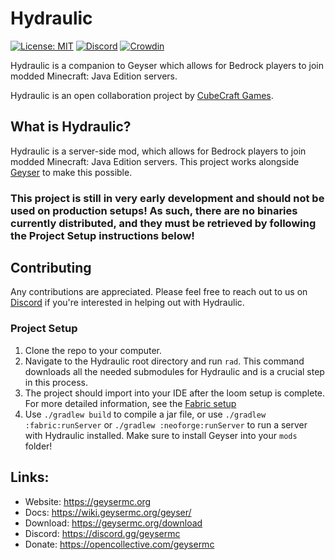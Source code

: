 # Hydraulic

[![License: MIT](https://img.shields.io/badge/license-MIT-blue.svg)](LICENSE)
[![Discord](https://img.shields.io/discord/613163671870242838.svg?color=%237289da&label=discord)](https://discord.gg/geysermc)
[![Crowdin](https://badges.crowdin.net/geyser/localized.svg)](https://translate.geysermc.org/)

Hydraulic is a companion to Geyser which allows for Bedrock players to join modded Minecraft: Java Edition servers. 

Hydraulic is an open collaboration project by [CubeCraft Games](https://cubecraft.net).

## What is Hydraulic?
Hydraulic is a server-side mod, which allows for Bedrock players to join modded Minecraft: Java Edition servers. This project works alongside [Geyser](https://github.com/GeyserMC/Geyser) to make this possible.

### This project is still in very early development and should not be used on production setups! As such, there are no binaries currently distributed, and they must be retrieved by following the Project Setup instructions below!

## Contributing
Any contributions are appreciated. Please feel free to reach out to us on [Discord](https://discord.gg/geysermc) if
you're interested in helping out with Hydraulic.

### Project Setup
1. Clone the repo to your computer.
2. Navigate to the Hydraulic root directory and run `rad`. This command downloads all the needed submodules for Hydraulic and is a crucial step in this process.
3. The project should import into your IDE after the loom setup is complete. For more detailed information, see the [Fabric setup](https://fabricmc.net/wiki/tutorial:setup)
4. Use `./gradlew build` to compile a jar file, or use `./gradlew :fabric:runServer` or `./gradlew :neoforge:runServer` to run a server with Hydraulic installed. Make sure to install Geyser into your `mods` folder!

## Links:
- Website: https://geysermc.org
- Docs: https://wiki.geysermc.org/geyser/
- Download: https://geysermc.org/download
- Discord: https://discord.gg/geysermc
- Donate: https://opencollective.com/geysermc